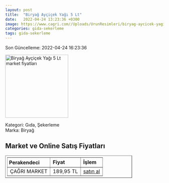 ```yaml
---
layout: post
title:  "Biryağ Ayçiçek Yağı 5 Lt"
date:   2022-04-24 13:23:36 +0300
image: https://www.cagri.com//Uploads/UrunResimleri/biryag-aycicek-yagi-5-lt-2483.jpg
categories: gida-sekerleme
tags: gida-sekerleme
---
```


Son Güncelleme: 2022-04-24 16:23:36

<img src="https://www.cagri.com//Uploads/UrunResimleri/biryag-aycicek-yagi-5-lt-2483.jpg" width="200" alt="Biryağ Ayçiçek Yağı 5 Lt market fiyatları" />

Kategori: Gıda, Şekerleme
<br />
Marka: Biryağ

<h2>Market ve Online Satış Fiyatları</h2>

<table border="1" style="padding: 5px;width:80%;">
  <tr>
    <td style="padding: 5px;"><strong>Perakendeci</strong></td>
    <td><strong>Fiyat</strong></td>
    <td><strong>İşlem</strong></td>
  </tr>
  <tr>
              <td title="Çağrı Market">ÇAĞRI MARKET</td>
              <td>189,95 TL</td>
              <td><a title="Çağrı Market" target="_blank" href="https://www.cagri.com/biryag-aycicek-yagi-5-lt">satın al</a></td>
            </tr>
</table>
